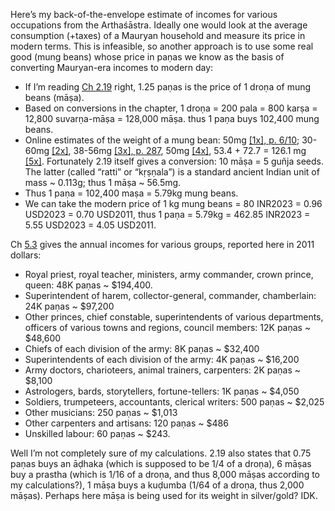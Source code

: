 Here’s my back-of-the-envelope estimate of incomes for various occupations from the Arthaśāstra. Ideally one would look at the average consumption (+taxes) of a Mauryan household and measure its price in modern terms. This is infeasible, so another approach is to use some real good (mung beans) whose price in paṇas we know as the basis of converting Mauryan-era incomes to modern day:

- If I’m reading [Ch 2.19](https://www.wisdomlib.org/hinduism/book/kautilya-arthashastra/d/doc366065.html) right, 1.25 paṇas is the price of 1 droṇa of mung beans (māṣa).
- Based on conversions in the chapter, 1 droṇa = 200 pala = 800 karṣa = 12,800 suvarṇa-māṣa = 128,000 māṣa. thus 1 paṇa buys 102,400 mung beans.
- Online estimates of the weight of a mung bean: 50mg [[1x], p. 6/10](https://www.tandfonline.com/doi/pdf/10.1080/23311932.2016.1151982); 30-60mg [[2x]](https://www.researchgate.net/figure/Means-of-number-of-seeds-per-pod-100-seed-weight-root-to-shoot-ratio-and-harvest_tbl2_281088333), 38-56mg [[3x], p. 287](https://assets.publishing.service.gov.uk/media/57a08c4940f0b64974001108/mungbean_05pakistan.pdf), 50mg [[4x]](https://www.researchgate.net/publication/321633600_Yield_and_Quality_of_Mung_Bean_Vigna_radiata_l_R_Wilczek_Seeds_Produced_in_Poland), 53.4 + 72.7 = 126.1 mg [[5x]](https://www.tandfonline.com/doi/full/10.1080/09168451.2016.1176518). Fortunately 2.19 itself gives a conversion: 10 māṣa = 5 guñja seeds. The latter (called “ratti” or “kṛṣṇala”) is a standard ancient Indian unit of mass ~ 0.113g; thus 1 māṣa ~ 56.5mg.
- Thus 1 paṇa = 102,400 maṣa = 5.79kg mung beans.
- We can take the modern price of 1 kg mung beans = 80 INR2023 = 0.96 USD2023 = 0.70 USD2011, thus 1 paṇa = 5.79kg = 462.85 INR2023 = 5.55 USD2023 = 4.05 USD2011.

Ch [5.3](https://www.wisdomlib.org/hinduism/book/kautilya-arthashastra/d/doc366121.html) gives the annual incomes for various groups, reported here in 2011 dollars:

- Royal priest, royal teacher, ministers, army commander, crown prince, queen: 48K paṇas ~ $194,400.
- Superintendent of harem, collector-general, commander, chamberlain: 24K paṇas ~ $97,200
- Other princes, chief constable, superintendents of various departments, officers of various towns and regions, council members: 12K paṇas ~ $48,600
- Chiefs of each division of the army: 8K paṇas ~ $32,400
- Superintendents of each division of the army: 4K paṇas ~ $16,200
- Army doctors, charioteers, animal trainers, carpenters: 2K paṇas ~ $8,100
- Astrologers, bards, storytellers, fortune-tellers: 1K paṇas ~ $4,050
- Soldiers, trumpeteers, accountants, clerical writers: 500 paṇas ~ $2,025
- Other musicians: 250 paṇas ~ $1,013
- Other carpenters and artisans: 120 paṇas ~ $486
- Unskilled labour: 60 paṇas ~ $243.

Well I’m not completely sure of my calculations. 2.19 also states that 0.75 paṇas buys an āḍhaka (which is supposed to be 1/4 of a droṇa), 6 māṣas buy a prastha (which is 1/16 of a droṇa, and thus 8,000 māṣas according to my calculations?), 1 māṣa buys a kuḍumba (1/64 of a droṇa, thus 2,000 māṣas). Perhaps here māṣa is being used for its weight in silver/gold? IDK.